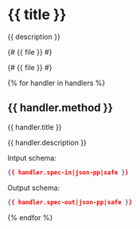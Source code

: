 
# {{ title }}

{{ description }}

{# {{ file }} #}

{# {{ file }} #}


{% for handler in handlers %}

## {{ handler.method }}

{{ handler.title }}

{{ handler.description }}

Intput schema:

```json
{{ handler.spec-in|json-pp|safe }}
```

Output schema:

```json
{{ handler.spec-out|json-pp|safe }}
```

{% endfor %}
